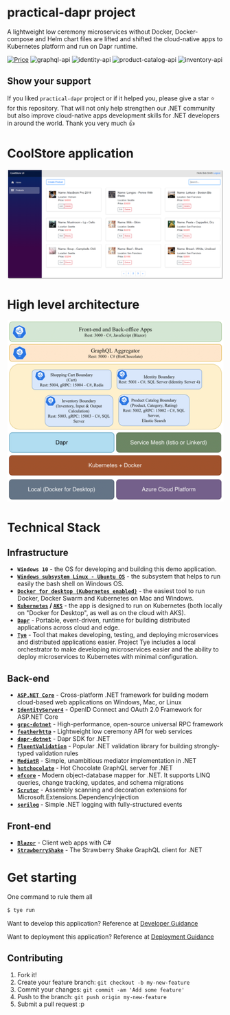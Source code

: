 # practical-dapr project

A lightweight low ceremony microservices without Docker, Docker-compose and Helm chart files are lifted and shifted the cloud-native apps to Kubernetes platform and run on Dapr runtime.

[![Price](https://img.shields.io/badge/price-FREE-0098f7.svg)](https://github.com/thangchung/practical-dapr/blob/master/LICENSE)
![graphql-api](https://github.com/thangchung/practical-dapr/workflows/graphql-ci/badge.svg?branch=master)
![identity-api](https://github.com/thangchung/practical-dapr/workflows/identity-ci/badge.svg?branch=master)
![product-catalog-api](https://github.com/thangchung/practical-dapr/workflows/product-catalog-ci/badge.svg?branch=master)
![inventory-api](https://github.com/thangchung/practical-dapr/workflows/inventory-ci/badge.svg?branch=master)

## Show your support

If you liked `practical-dapr` project or if it helped you, please give a star :star: for this repository. That will not only help strengthen our .NET community but also improve cloud-native apps development skills for .NET developers in around the world. Thank you very much :+1:

# CoolStore application

![](docs/assets/webui-products.png)

# High level architecture

![](docs/assets/high_level_architecture.png)

# Technical Stack

## Infrastructure

- **`Windows 10`** - the OS for developing and building this demo application.
- **[`Windows subsystem Linux - Ubuntu OS`](https://docs.microsoft.com/en-us/windows/wsl/install-win10)** - the subsystem that helps to run easily the bash shell on Windows OS.
- **[`Docker for desktop (Kubernetes enabled)`](https://www.docker.com/products/docker-desktop)** - the easiest tool to run Docker, Docker Swarm and Kubernetes on Mac and Windows.
- **[`Kubernetes`](https://kubernetes.io) / [`AKS`](https://docs.microsoft.com/en-us/azure/aks)** - the app is designed to run on Kubernetes (both locally on "Docker for Desktop", as well as on the cloud with AKS).
- **[`Dapr`](https://github.com/dapr/dapr)** - Portable, event-driven, runtime for building distributed applications across cloud and edge.
- **[`Tye`](https://github.com/dotnet/tye)** - Tool that makes developing, testing, and deploying microservices and distributed applications easier. Project Tye includes a local orchestrator to make developing microservices easier and the ability to deploy microservices to Kubernetes with minimal configuration.
  
## Back-end

- **[`ASP.NET Core`](https://github.com/dotnet/aspnetcore)** - Cross-platform .NET framework for building modern cloud-based web applications on Windows, Mac, or Linux
- **[`IdentityServer4`](https://github.com/IdentityServer/IdentityServer4)** - OpenID Connect and OAuth 2.0 Framework for ASP.NET Core
- **[`grpc-dotnet`](https://github.com/grpc/grpc-dotnet)** - High-performance, open-source universal RPC framework
- **[`featherhttp`](https://github.com/featherhttp/framework)** - Lightweight low ceremony API for web services
- **[`dapr-dotnet`](https://github.com/dapr/dotnet-sdk)** - Dapr SDK for .NET
- **[`FluentValidation`](https://github.com/FluentValidation/FluentValidation)** - Popular .NET validation library for building strongly-typed validation rules
- **[`MediatR`](https://github.com/jbogard/MediatR)** - Simple, unambitious mediator implementation in .NET
- **[`hotchocolate`](https://github.com/ChilliCream/hotchocolate)** - Hot Chocolate GraphQL server for .NET
- **[`efcore`](https://github.com/dotnet/efcore)** - Modern object-database mapper for .NET. It supports LINQ queries, change tracking, updates, and schema migrations
- **[`Scrutor`](https://github.com/khellang/Scrutor)** - Assembly scanning and decoration extensions for Microsoft.Extensions.DependencyInjection
- **[`serilog`](https://github.com/serilog/serilog)** - Simple .NET logging with fully-structured events

## Front-end

- **[`Blazor`](https://github.com/dotnet/aspnetcore/tree/master/src/Components)** - Client web apps with C#
- **[`StrawberryShake`](https://github.com/ChilliCream/hotchocolate)** - The Strawberry Shake GraphQL client for .NET

# Get starting

One command to rule them all

```bash
$ tye run
```

Want to develop this application? Reference at [Developer Guidance](/docs/developer_guide.md)

Want to deployment this application? Reference at [Deployment Guidance](/docs/deployment_guide.md)

## Contributing

1. Fork it!
2. Create your feature branch: `git checkout -b my-new-feature`
3. Commit your changes: `git commit -am 'Add some feature'`
4. Push to the branch: `git push origin my-new-feature`
5. Submit a pull request :p